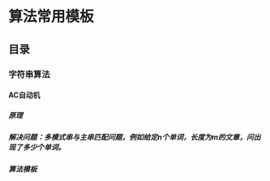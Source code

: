 # 算法常用模板
## 目录

### 字符串算法
#### AC自动机
##### 原理
##### 解决问题：多模式串与主串匹配问题，例如给定$n$个单词，长度为$m$的文章，问出现了多少个单词。
##### 算法模板
